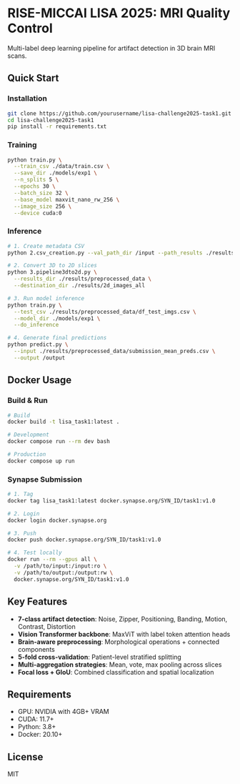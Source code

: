 # RISE-MICCAI LISA 2025: MRI Quality Control

Multi-label deep learning pipeline for artifact detection in 3D brain MRI scans.

## Quick Start

### Installation
```bash
git clone https://github.com/yourusername/lisa-challenge2025-task1.git
cd lisa-challenge2025-task1
pip install -r requirements.txt
```

### Training
```bash
python train.py \
  --train_csv ./data/train.csv \
  --save_dir ./models/exp1 \
  --n_splits 5 \
  --epochs 30 \
  --batch_size 32 \
  --base_model maxvit_nano_rw_256 \
  --image_size 256 \
  --device cuda:0
```

### Inference
```bash
# 1. Create metadata CSV
python 2.csv_creation.py --val_path_dir /input --path_results ./results/

# 2. Convert 3D to 2D slices
python 3.pipeline3dto2d.py \
  --results_dir ./results/preprocessed_data \
  --destination_dir ./results/2d_images_all

# 3. Run model inference
python train.py \
  --test_csv ./results/preprocessed_data/df_test_imgs.csv \
  --model_dir ./models/exp1 \
  --do_inference

# 4. Generate final predictions
python predict.py \
  --input ./results/preprocessed_data/submission_mean_preds.csv \
  --output /output
```

## Docker Usage

### Build & Run
```bash
# Build
docker build -t lisa_task1:latest .

# Development
docker compose run --rm dev bash

# Production
docker compose up run
```

### Synapse Submission
```bash
# 1. Tag
docker tag lisa_task1:latest docker.synapse.org/SYN_ID/task1:v1.0

# 2. Login
docker login docker.synapse.org

# 3. Push
docker push docker.synapse.org/SYN_ID/task1:v1.0

# 4. Test locally
docker run --rm --gpus all \
  -v /path/to/input:/input:ro \
  -v /path/to/output:/output:rw \
  docker.synapse.org/SYN_ID/task1:v1.0
```

## Key Features
- **7-class artifact detection**: Noise, Zipper, Positioning, Banding, Motion, Contrast, Distortion
- **Vision Transformer backbone**: MaxViT with label token attention heads
- **Brain-aware preprocessing**: Morphological operations + connected components
- **5-fold cross-validation**: Patient-level stratified splitting
- **Multi-aggregation strategies**: Mean, vote, max pooling across slices
- **Focal loss + GIoU**: Combined classification and spatial localization

## Requirements
- GPU: NVIDIA with 4GB+ VRAM
- CUDA: 11.7+
- Python: 3.8+
- Docker: 20.10+

## License
MIT